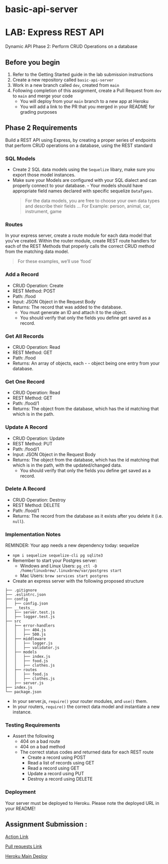 # basic-api-server

# LAB: Express REST API

Dynamic API Phase 2: Perform CRUD Operations on a database

## Before you begin

1. Refer to the Getting Started guide in the lab submission instructions
2. Create a new repository called `basic-api-server`
3. Work in a new branch called `dev`, created from `main`
4. Following completion of this assignment, create a Pull Request from `dev` to `main` and merge your code
   - You will deploy from your `main` branch to a new app at Heroku
   - You will add a link to the PR that you merged in your README for grading purposes

## Phase 2 Requirements

Build a REST API using Express, by creating a proper series of endpoints that perform CRUD operations on a database, using the REST standard

### SQL Models

- Create 2 SQL data models using the `Sequelize` libary, make sure you export those model instances.
- Make sure your Models are configured with your SQL dialect and can properly connect to your database. - Your models should have appropriate field names declared with specific sequelize `DataTypes`.
  > For the data models, you are free to choose your own data types and describe their fields … For Example: person, animal, car, instrument, game

### Routes

In your express server, create a route module for each data model that you’ve created. Within the router module, create REST route handlers for each of the REST Methods that properly calls the correct CRUD method from the matching data model.

> For these examples, we’ll use ‘food`

### Add a Record

- CRUD Operation: Create
- REST Method: POST
- Path: /food
- Input: JSON Object in the Request Body
- Returns: The record that was added to the database.
  - You must generate an ID and attach it to the object.
  - You should verify that only the fields you define get saved as a record.

### Get All Records

- CRUD Operation: Read
- REST Method: GET
- Path: /food
- Returns: An array of objects, each - - object being one entry from your database.

### Get One Record

- CRUD Operation: Read
- REST Method: GET
- Path: /food/1
- Returns: The object from the database, which has the id matching that which is in the path.

### Update A Record

- CRUD Operation: Update
- REST Method: PUT
- Path: /food/1
- Input: JSON Object in the Request Body
- Returns: The object from the database, which has the id matching that which is in the path, with the updated/changed data.
  - You should verify that only the fields you define get saved as a record.

### Delete A Record

- CRUD Operation: Destroy
- REST Method: DELETE
- Path: /food/1
- Returns: The record from the database as it exists after you delete it (i.e. `null`).

### Implementation Notes

REMINDER: Your app needs a new dependency today: sequelize

- `npm i sequelize sequelize-cli pg sqlite3`
- Remember to start your Postgres server:
  - Windows and Linux Users: `pg_ctl -D /home/linuxbrew/.linuxbrew/var/postgres start`
  - Mac Users: `brew services start postgres`
- Create an express server with the following proposed structure

```
├── .gitignore
├── .eslintrc.json
├── config
│   ├── config.json
├── __tests__
│   ├── server.test.js
│   ├── logger.test.js
├── src
│   ├── error-handlers
│   │   ├── 404.js
│   │   ├── 500.js
│   ├── middleware
│   │   ├── logger.js
│   │   ├── validator.js
│   ├── models
│   │   ├── index.js
│   │   ├── food.js
│   │   ├── clothes.js
│   ├── routes
│   │   ├── food.js
│   │   ├── clothes.js
│   ├── server.js
├── index.js
└── package.json
```

- In your server.js, `require()` your router modules, and `use()` them.
- In your routers, `require()` the correct data model and instantiate a new instance.

### Testing Requirements

- Assert the following
  - 404 on a bad route
  - 404 on a bad method
  - The correct status codes and returned data for each REST route
    - Create a record using POST
    - Read a list of records using GET
    - Read a record using GET
    - Update a record using PUT
    - Destroy a record using DELETE

### Deployment

Your server must be deployed to Heroku. Please note the deployed URL in your README!

## Assignment Submission :

[Action Link](https://github.com/SohaibAlmomani/basic-api-server/actions)

[Pull requests Link](https://github.com/SohaibAlmomani/basic-api-server/pulls?q=is%3Apr+is%3Aclosed)

[Heroku Main Deploy](https://sohaib-basic-api-server-main.herokuapp.com/)
